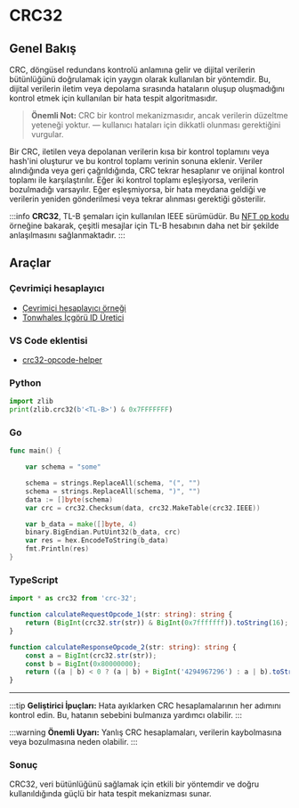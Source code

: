 # CRC32 

## Genel Bakış

CRC, döngüsel redundans kontrolü anlamına gelir ve dijital verilerin bütünlüğünü doğrulamak için yaygın olarak kullanılan bir yöntemdir. Bu, dijital verilerin iletim veya depolama sırasında hataların oluşup oluşmadığını kontrol etmek için kullanılan bir hata tespit algoritmasıdır. 

> **Önemli Not:** 
> CRC bir kontrol mekanizmasıdır, ancak verilerin düzeltme yeteneği yoktur. — kullanıcı hataları için dikkatli olunması gerektiğini vurgular.

Bir CRC, iletilen veya depolanan verilerin kısa bir kontrol toplamını veya hash'ini oluşturur ve bu kontrol toplamı verinin sonuna eklenir. Veriler alındığında veya geri çağrıldığında, CRC tekrar hesaplanır ve orijinal kontrol toplamı ile karşılaştırılır. Eğer iki kontrol toplamı eşleşiyorsa, verilerin bozulmadığı varsayılır. Eğer eşleşmiyorsa, bir hata meydana geldiği ve verilerin yeniden gönderilmesi veya tekrar alınması gerektiği gösterilir.

:::info 
**CRC32**, TL-B şemaları için kullanılan IEEE sürümüdür. Bu [NFT op kodu](https://github.com/ton-blockchain/TEPs/blob/master/text/0062-nft-standard.md#tl-b-schema) örneğine bakarak, çeşitli mesajlar için TL-B hesabının daha net bir şekilde anlaşılmasını sağlanmaktadır.
:::

## Araçlar

### Çevrimiçi hesaplayıcı

* [Çevrimiçi hesaplayıcı örneği](https://emn178.github.io/online-tools/crc32.html)
* [Tonwhales İçgörü ID Üretici](https://tonwhales.com/tools/introspection-id)

### VS Code eklentisi

* [crc32-opcode-helper](https://marketplace.visualstudio.com/items?itemName=Gusarich.crc32-opcode-helper)

### Python

```python
import zlib
print(zlib.crc32(b'<TL-B>') & 0x7FFFFFFF)
```

### Go

```go
func main() {

	var schema = "some"

	schema = strings.ReplaceAll(schema, "(", "")
	schema = strings.ReplaceAll(schema, ")", "")
	data := []byte(schema)
	var crc = crc32.Checksum(data, crc32.MakeTable(crc32.IEEE))

	var b_data = make([]byte, 4)
	binary.BigEndian.PutUint32(b_data, crc)
	var res = hex.EncodeToString(b_data)
	fmt.Println(res)
}
```

### TypeScript

```typescript
import * as crc32 from 'crc-32';

function calculateRequestOpcode_1(str: string): string {
    return (BigInt(crc32.str(str)) & BigInt(0x7fffffff)).toString(16);
}

function calculateResponseOpcode_2(str: string): string {
    const a = BigInt(crc32.str(str));
    const b = BigInt(0x80000000);
    return ((a | b) < 0 ? (a | b) + BigInt('4294967296') : a | b).toString(16);
}
```

--- 

:::tip 
**Geliştirici İpuçları:** Hata ayıklarken CRC hesaplamalarının her adımını kontrol edin. Bu, hatanın sebebini bulmanıza yardımcı olabilir.
:::

:::warning 
**Önemli Uyarı:** Yanlış CRC hesaplamaları, verilerin kaybolmasına veya bozulmasına neden olabilir. 
:::

### Sonuç

CRC32, veri bütünlüğünü sağlamak için etkili bir yöntemdir ve doğru kullanıldığında güçlü bir hata tespit mekanizması sunar.